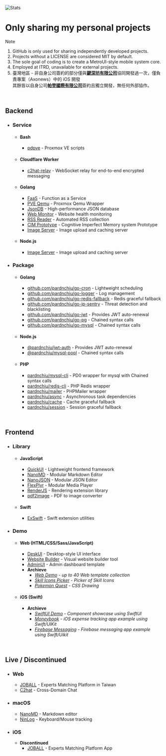 ![Stats](https://github-readme-stats-sigma-five.vercel.app/api?username=pardnchiu&show_icons=true&count_private=true)

# Only sharing my personal projects
> [!Note]
> 1. GitHub is only used for sharing independently developed projects.
> 2. Projects without a LICENSE are considered MIT by default.
> 3. The sole goal of coding is to create a MetroUI-style mobile system core.
> 4. Employed at ITRD, unavailable for external projects.
> 5. 臺灣地區 - 非自身公司簽約的部分僅與[**鍵深坊有限公司**](https://findbiz.nat.gov.tw/fts/query/QueryBar/queryInit.do?banNo=00248098)協同開發過一次，僅負責專案（Axonews）中的 iOS 開發<br>
>   其餘皆以自身公司[**帕登國際有限公司**](https://findbiz.nat.gov.tw/fts/query/QueryBar/queryInit.do?banNo=24924502)簽約且獨立開發，無任何外部協作。

<br>

## Backend
- ### Service
  - #### Bash
    - [pdpve](https://github.com/pardnchiu/pdpve) - Proxmox VE scripts
  - #### Cloudflare Worker
    - [c2hat-relay](https://github.com/pardnchiu/c2hat-relay) - WebSocket relay for end-to-end encrypted messaging
  - #### Golang
    - [FaaS](https://github.com/pardnchiu/go-faas) - Function as a Service
    - [PVE Qemu](https://github.com/pardnchiu/go-qemu) - Proxmox Qemu Wrapper
    - [JsonDB](https://github.com/pardnchiu/JsonDB) - High-performance JSON database
    - [Web Monitor](https://github.com/pardnchiu/web-monitor) - Website health monitoring
    - [RSS Reader](https://github.com/pardnchiu/rss-reader) - Automated RSS collection
    - [CIM Prototype](https://github.com/pardnchiu/cim-prototype) - Cognitive Imperfect Memory system Prototype
    - [Image Server](https://github.com/pardnchiu/demo-go-image-server) - Image upload and caching server
  - #### Node.js
    - [Image Server](https://github.com/pardnchiu/demo-node-image-server) - Image upload and caching server
- ### Package
  - #### Golang
    - [github.com/pardnchiu/go-cron](https://pkg.go.dev/github.com/pardnchiu/go-cron) - Lightweight scheduling
    - [github.com/pardnchiu/go-logger](https://pkg.go.dev/github.com/pardnchiu/go-logger) - Log management
    - [github.com/pardnchiu/go-redis-fallback](https://pkg.go.dev/github.com/pardnchiu/go-redis-fallback) - Redis graceful fallback
    - [github.com/pardnchiu/go-ip-sentry](https://pkg.go.dev/github.com/pardnchiu/golang-ip-sentry) - Threat detection and blacklisting
    - [github.com/pardnchiu/go-jwt](https://pkg.go.dev/github.com/pardnchiu/go-jwt) - Provides JWT auto-renewal
    - [github.com/pardnchiu/go-pg](https://pkg.go.dev/github.com/pardnchiu/go-pg) - Chained syntax calls
    - [github.com/pardnchiu/go-mysql](https://pkg.go.dev/github.com/pardnchiu/go-mysql) - Chained syntax calls
  - #### Node.js 
    - [@pardnchiu/jwt-auth](https://www.npmjs.com/package/@pardnchiu/jwt-auth) - Provides JWT auto-renewal
    - [@pardnchiu/mysql-pool](https://www.npmjs.com/package/@pardnchiu/mysql-pool) - Chained syntax calls
  - #### PHP
    - [pardnchiu/mysql-cli](https://packagist.org/packages/pardnchiu/mysql-cli) - PD0 wrapper for mysql with Chained syntax calls
    - [pardnchiu/redis-cli](https://packagist.org/packages/pardnchiu/redis-cli) - PHP Redis wrapper
    - [pardnchiu/mailer](https://packagist.org/packages/pardnchiu/mailer) - PHPMailer wrapper
    - [pardnchiu/async](https://packagist.org/packages/pardnchiu/async) - Asynchronous task dependencies
    - [pardnchiu/cache](https://packagist.org/packages/pardnchiu/cache) - Cache graceful fallback
    - [pardnchiu/session](https://packagist.org/packages/pardnchiu/session) - Session graceful fallback

<br>

## Frontend
  - ### Library
    - #### JavaScript
      - [QuickUI](https://quickui.pardn.io) - Lightweight frontend framework
      - [NanoMD](https://nanomd.pardn.io) - Modular Markdown Editor
      - [NanoJSON](https://nanojson.pardn.io) - Modular JSON Editor
      - [FlexPlyr](https://flexplyr.pardn.io) - Modular Media Player
      - [RenderJS](https://renderjs.pardn.io) - Rendering extension library
      - [pdf2image](https://pdf2image.pardn.io/) - PDF to image converter
    - #### Swift
      - [ExSwift](https://github.com/pardnchiu/ExSwift) - Swift extension utilities
  - ### Demo
    - #### Web (HTML/CSS/Sass/JavaScript)
      - [DeskUI](https://github.com/pardnltd/DeskUI) - Desktop-style UI interface
      - [Website Builder](https://webui.pardn.io) - Visual website builder tool
      - [AdminUI](https://adminui.pardn.io) - Admin dashboard template
      - **Archieve**
        - *[Web Demo](https://pardnchiu.github.io/demo-web) - up to 40 Web template collection*
        - *[Skill Icons Picker](https://pardnchiu.github.io/SkilliconsPicker/) - Picker of Skill Icons*
        - *[Pokemon Quest](https://pardnchiu.github.io/css-pokemon-quest) - CSS Drawing*
    - #### iOS (Swift)
      - **Archieve**
        - *[SwiftUI Demo](https://github.com/pardnchiu/demo-swiftui) - Component showcase using SwiftUI*
        - *[Moneybook](https://github.com/pardnchiu/swift-moneybook) - iOS expense tracking app example using Swift/UIKit*
        - *[Firebase Messaging](https://github.com/pardnchiu/swift-firebase-messaging) - Firebase messaging app example using Swift/Uikit*

<br>

## Live / Discontinued
  - ### Web
    - [JOBALL](https://joball.tw) - Experts Matching Platform in Taiwan
    - [C2hat](https://chromewebstore.google.com/detail/c2hat-cross-domain-chat/chngimmfgmkpninihhljpidnieocmhdn) - Cross-Domain Chat
  - ### macOS
    - [NanoMD](https://apps.apple.com/us/app/nanomd-markdown-%E7%B7%A8%E8%BC%AF%E5%99%A8/id6740427920) - Markdown editor
    - [NinLog](https://apps.apple.com/tw/app/ninlog-%E9%8D%B5%E7%9B%A4%E6%BB%91%E9%BC%A0%E8%BF%BD%E8%B9%A4/id6741706238) - Keyboard/Mouse tracking
  - ### iOS
    - **Discontinued**
      - [JOBALL](https://appadvice.com/app/joball-e6-8e-a5-e6-b4-bd/1272878907.amp) - Experts Matching Platform App

